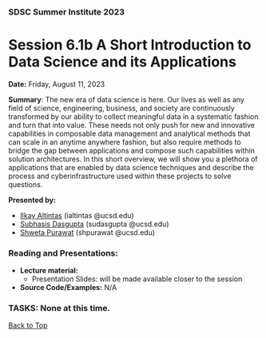 ### SDSC Summer Institute 2023
# Session 6.1b A Short Introduction to Data Science and its Applications

**Date:** Friday, August 11, 2023

**Summary**: The new era of data science is here. Our lives as well as any field of science, engineering, business, and society are continuously transformed by our ability to collect meaningful data in a systematic fashion and turn that into value. These needs not only push for new and innovative capabilities in composable data management and analytical methods that can scale in an anytime anywhere fashion, but also require methods to bridge the gap between applications and compose such capabilities within solution architectures.
In this short overview, we will show you a plethora of applications that are enabled by data science techniques and describe the process and cyberinfrastructure used within these projects to solve questions.

**Presented by:** 
* [Ilkay Altintas](https://www.sdsc.edu/research/researcher_spotlight/altintas_ilkay.html) (ialtintas @ucsd.edu)
* [Subhasis Dasgupta](https://profiles.ucsd.edu/subhasis.dasgupta) (sudasgupta @ucsd.edu)
* [Shweta Purawat](https://profiles.ucsd.edu/shweta.purawat) (shpurawat @ucsd.edu)


### Reading and Presentations:
* **Lecture material:**
   * Presentation Slides: will be made available closer to the session
* **Source Code/Examples:** N/A

### TASKS: None at this time.

[Back to Top](#top)
